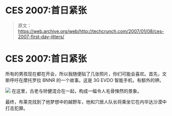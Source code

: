 # CES 2007:首日紧张

> 原文：<https://web.archive.org/web/http://techcrunch.com/2007/01/08/ces-2007-first-day-jitters/>

# CES 2007:首日紧张

所有的男孩现在都在开会，所以我随便贴了几张照片，你们可能会喜欢。首先，文斯呼吁在摩托罗拉 BNNR 的一个故事。这是 3G EVDO 智能手机，有额外的钾。

 ![](img/5d31da84c0096656ccc6b201005565ab.png)
在这里，古老与矫健混合在一起，构成一幅令人毛骨悚然的景象。

最终，布莱克找到了他梦想中的越野车，他和穴居人队长将乘坐它在内华达沙漠中打击犯罪。